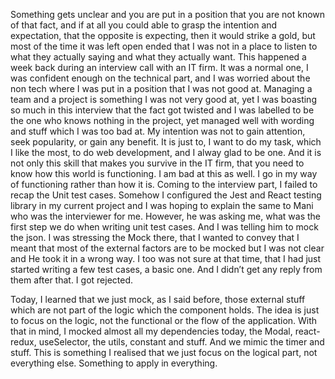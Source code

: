 

Something gets unclear and you are put in a position that you are not known of that fact, and if at all you could able to grasp the intention and expectation, that the opposite is expecting, then it would strike a gold, but most of the time it was left open ended that I was not in a place to listen to what they actually saying and what they actually want. This happened a week back during an interview call with an IT firm. It was a normal one, I was confident enough on the technical part, and I was worried about the non tech where I was put in a position that I was not good at. Managing a team and a project is something I was not very good at, yet I was boasting so much in this interview that the fact got twisted and I was labelled to be the one who knows nothing in the project, yet managed well with wording and stuff which I was too bad at. My intention was not to gain attention, seek popularity, or gain any benefit. It is just to, I want to do my task, which I like the most, to do web development, and I alway glad to be one. And it is not only this skill that makes you survive in the IT firm, that you need to know how this world is functioning. I am bad at this as well. I go in my way of functioning rather than how it is. Coming to the interview part, I failed to recap the Unit test cases. Somehow I configured the Jest and React testing library in my current project and I was hoping to explain the same to Mani who was the interviewer for me. However, he was asking me, what was the first step we do when writing unit test cases. And I was telling him to mock the json. I was stressing the Mock there, that I wanted to convey that I meant that most of the external factors are to be mocked but I was not clear and He took it in a wrong way. I too was not sure at that time, that I had just started writing a few test cases, a basic one. And I didn’t get any reply from them after that. I got rejected. 

Today, I learned that we just mock, as I said before, those external stuff which are not part of the logic which the component holds. The idea is just to focus on the logic, not the functional or the flow of the application. With that in mind, I mocked almost all my dependencies today, the Modal, react-redux, useSelector, the utils, constant and stuff. And we mimic the timer and stuff. This is something I realised that we just focus on the logical part, not everything else. Something to apply in everything. 

